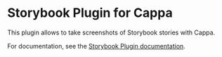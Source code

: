 # Storybook Plugin for Cappa

This plugin allows to take screenshots of Storybook stories with Cappa.

For documentation, see the [Storybook Plugin documentation](https://tim-richter.github.io/cappa/storybook).
